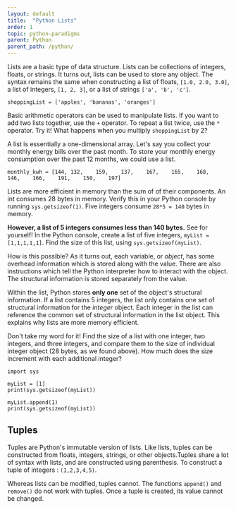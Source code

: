 ```yaml
---
layout: default
title:  "Python Lists"
order: 1
topic: python-paradigms
parent: Python
parent_path: /python/
---
```


Lists are a basic type of data structure. Lists can be collections of integers, floats, or strings. It turns out, lists can be used to store any object. The syntax remains the same when constructing a list of floats, `[1.0, 2.0, 3.0]`, a list of integers, `[1, 2, 3]`, or a list of strings `['a', 'b', 'c']`.


```
shoppingList = ['apples', 'bananas', 'oranges']
```

Basic arithmetic operators can be used to manipulate lists. If you want to add two lists together, use the `+` operator. To repeat a list twice, use the `*` operator. Try it! What happens when you multiply `shoppingList` by 2?

A list is essentially a one-dimensional array. Let's say you collect your monthly energy bills over the past month. To store your monthly energy consumption over the past 12 months, we could use a list.

```
monthly_kwh = [144,	132,	159,	137,	167,	165,	168,	146,	166,	191,	150,	197]
```

Lists are more efficient in memory than the sum of of their components. An int consumes 28 bytes in memory. Verify this in your Python console by running `sys.getsizeof(1)`. Five integers consume `28*5 = 140` bytes in memory.

**However, a list of 5 integers consumes less than 140 bytes.** See for yourself! In the Python console, create a list of five integers, `myList = [1,1,1,1,1]`. Find the size of this list, using `sys.getsizeof(myList)`.

How is this possible? As it turns out, each variable, or *object*, has some overhead information which is stored along with the value. There are also instructions which tell the Python interpreter how to interact with the object. The structural information is stored separately from the value.

Within the list, Python stores **only one** set of the object's structural information. If a list contains 5 integers, the list only contains one set of structural information for the *integer* object. Each integer in the list can reference the common set of structural information in the list object. This explains why lists are more memory efficient.

Don't take my word for it! Find the size of a list with one integer, two integers, and three integers, and compare them to the size of individual integer object (28 bytes, as we found above). How much does the size increment with each additional integer?


```
import sys

myList = [1]
print(sys.getsizeof(myList))

myList.append(1)
print(sys.getsizeof(myList))
```

## Tuples

Tuples are Python's immutable version of lists. Like lists, tuples can be constructed from floats, integers, strings, or other objects.Tuples share a lot of syntax with lists, and are constructed using parenthesis. To construct a tuple of integers : `(1,2,3,4,5)`.


Whereas lists can be modified, tuples cannot. The functions `append()` and `remove()` do not work with tuples. Once a tuple is created, its value cannot be changed.